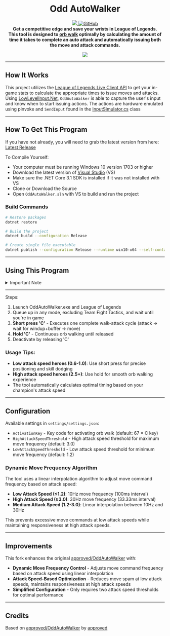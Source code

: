 <h1 align="center">
    Odd AutoWalker
</h1>
<p align="center">
    <a href="https://github.com/approved/OddAutoWalker/actions?query=workflow%3A%22.NET+Core%22">
        <img src="https://img.shields.io/github/workflow/status/approved/OddAutoWalker/.NET%20Core/master?style=for-the-badge">
    </a>
    <a href="license">
        <img alt="GitHub" src="https://img.shields.io/github/license/approved/OddAutoWalker?style=for-the-badge">
    </a>
    <br>
    <b>
    Get a competitive edge and save your wrists in League of Legends. <br>
    This tool is designed to <a href="https://mobalytics.gg/blog/lol-attack-move-how-to-orb-walk/" title="Orb walking is where you auto attack a target but cancel or finish the animation early by entering a new command that interrupts it.">orb walk</a> optimally by calculating the amount of time it takes to complete an auto attack and automatically issuing both the move and attack commands.
    </b>
</p>

<p align="center">
    <img src="https://odd.dev/videos/league_kogmaw_autowalker.gif">
</p>

---

## How It Works

This project utilizes the [League of Legends Live Client API](https://developer.riotgames.com/docs/lol#game-client-api_live-client-data-api) to get your in-game stats to calculate the appropriate times to issue moves and attacks.
Using [LowLevelInput.Net](https://github.com/michel-pi/LowLevelInput.Net), `OddAutoWalker` is able to capture the user's input and know when to start issuing actions. The actions are hardware emulated using pinvoke and `SendInput` found in the [InputSimulator.cs](OddAutoWalker/InputSimulator.cs) class

---

## How To Get This Program

If you have not already, you will need to grab the latest version from here: [Latest Release](https://github.com/approved/OddAutoWalker/releases)

To Compile Yourself:

* Your computer must be running Windows 10 version 1703 or higher
* Download the latest version of [Visual Studio](https://visualstudio.microsoft.com/downloads/) (VS)
* Make sure the .NET Core 3.1 SDK is installed if it was not installed with VS
* Clone or Download the Source
* Open `OddAutoWalker.sln` with VS to build and run the project

### Build Commands

```bash
# Restore packages
dotnet restore

# Build the project
dotnet build --configuration Release

# Create single file executable
dotnet publish --configuration Release --runtime win10-x64 --self-contained true --property:PublishSingleFile=true
```

---

## Using This Program
<details>
    <summary>Important Note</summary>
    <p>
        <i>
            <b>
                While this program is usable, it is intended to be used as reference for both a better implementation and your own project.
                <br>
                <br>
                If you don't want to mess with the program yourself, you must have your "Player Attack Move" bound to 'A'. <br>
                This setting can be found in the in-game settings at Settings->Hotkeys->Player Movement.
            </b>
        </i>
    </p>
</details>

---

Steps:

1. Launch OddAutoWalker.exe and League of Legends
2. Queue up in any mode, excluding Team Fight Tactics, and wait until you're in game
3. **Short press 'C'** - Executes one complete walk-attack cycle (attack → wait for windup+buffer → move)
4. **Hold 'C'** - Continuous orb walking until released
5. Deactivate by releasing 'C'

### Usage Tips:

- **Low attack speed heroes (0.6-1.0)**: Use short press for precise positioning and skill dodging
- **High attack speed heroes (2.5+)**: Use hold for smooth orb walking experience
- The tool automatically calculates optimal timing based on your champion's attack speed

---

## Configuration

Available settings in `settings/settings.json`:

- `ActivationKey` - Key code for activating orb walk (default: 67 = C key)
- `HighAttackSpeedThreshold` - High attack speed threshold for maximum move frequency (default: 3.0)
- `LowAttackSpeedThreshold` - Low attack speed threshold for minimum move frequency (default: 1.2)

### Dynamic Move Frequency Algorithm

The tool uses a linear interpolation algorithm to adjust move command frequency based on attack speed:

- **Low Attack Speed (≤1.2)**: 10Hz move frequency (100ms interval)
- **High Attack Speed (≥3.0)**: 30Hz move frequency (33.33ms interval)  
- **Medium Attack Speed (1.2-3.0)**: Linear interpolation between 10Hz and 30Hz

This prevents excessive move commands at low attack speeds while maintaining responsiveness at high attack speeds.

---

## Improvements

This fork enhances the original [approved/OddAutoWalker](https://github.com/approved/OddAutoWalker) with:

- **Dynamic Move Frequency Control** - Adjusts move command frequency based on attack speed using linear interpolation
- **Attack Speed-Based Optimization** - Reduces move spam at low attack speeds, maintains responsiveness at high attack speeds
- **Simplified Configuration** - Only requires two attack speed thresholds for optimal performance

---

## Credits

Based on [approved/OddAutoWalker](https://github.com/approved/OddAutoWalker) by [approved](https://github.com/approved)
